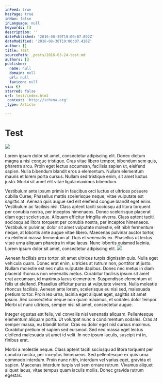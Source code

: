 ```yaml
---
inFeed: true
hasPage: true
inNav: false
inLanguage: null
keywords: []
description: ''
datePublished: '2016-08-30T19:00:07.892Z'
dateModified: '2016-08-30T19:00:07.426Z'
author: []
title: Test
sourcePath: _posts/2016-03-24-test.md
authors: []
publisher:
  name: null
  domain: null
  url: null
  favicon: null
via: {}
starred: false
url: test/index.html
_context: 'http://schema.org'
_type: Article

---
```

# Test
![](https://the-grid-user-content.s3-us-west-2.amazonaws.com/0f977475-d9ef-476d-b74f-66007955fe0b.png)

Lorem ipsum dolor sit amet, consectetur adipiscing elit. Donec dictum magna a nisi congue tristique. Cras vitae libero tempor, bibendum sem quis, pharetra arcu. Proin eget lectus accumsan, facilisis sapien ut, eleifend sapien. Nulla bibendum blandit eros a elementum. Nullam elementum mauris et lorem porta cursus. Nullam sed tristique enim, sit amet luctus justo. Morbi sit amet elit vitae ligula maximus bibendum.

Vestibulum ante ipsum primis in faucibus orci luctus et ultrices posuere cubilia Curae; Phasellus mattis scelerisque neque, vitae vulputate est sagittis at. Aenean quis augue sed elit eleifend congue blandit eget enim. Vestibulum ac facilisis nisi. Class aptent taciti sociosqu ad litora torquent per conubia nostra, per inceptos himenaeos. Donec scelerisque placerat diam eget scelerisque. Aliquam efficitur fringilla viverra. Class aptent taciti sociosqu ad litora torquent per conubia nostra, per inceptos himenaeos. Vestibulum pulvinar, dolor sit amet vulputate molestie, elit nibh fermentum neque, at lobortis ante augue vitae libero. Maecenas pulvinar auctor tortor, eu eleifend massa fermentum at. Duis et venenatis ex. Phasellus ut lectus vitae urna aliquam pharetra in vitae lacus. Nunc lobortis euismod lacinia. Lorem ipsum dolor sit amet, consectetur adipiscing elit.
![](https://the-grid-user-content.s3-us-west-2.amazonaws.com/66b47d24-4a52-4e95-8125-940e2f3726f1.png)

Aenean facilisis eros tortor, sit amet ultrices turpis dignissim quis. Nulla eget vehicula quam. Donec erat enim, ultricies at rutrum non, porttitor at justo. Nullam molestie est nec nulla vulputate dapibus. Donec nec metus in diam placerat rhoncus non venenatis metus. Curabitur facilisis ipsum sit amet erat accumsan, id maximus lacus elementum. Suspendisse elementum ut felis ut eleifend. Phasellus efficitur purus at vulputate viverra. Nulla molestie rhoncus facilisis. Aenean ante lorem, scelerisque eu nisi sed, malesuada pretium tortor. Proin leo urna, lacinia eget aliquet eget, sagittis sit amet ipsum. Sed consectetur neque non quam maximus, et sodales dolor tempor. Morbi ut nunc ultrices, semper nisi sit amet, consectetur augue.

Integer egestas est felis, vel convallis nisi venenatis aliquam. Pellentesque elementum aliquam porta. Ut volutpat nunc a condimentum sodales. Cras at semper massa, eu blandit tortor. Cras eu dolor eget nisl cursus maximus. Curabitur pretium et sapien sed euismod. Sed nec massa eget lectus eleifend malesuada sit amet id velit. In nec ipsum iaculis, suscipit mi in, finibus erat.

Morbi a molestie neque. Class aptent taciti sociosqu ad litora torquent per conubia nostra, per inceptos himenaeos. Sed pellentesque ex quis urna commodo interdum. Proin nunc nibh, interdum vel varius eget, gravida et sapien. Maecenas interdum turpis vel sem ornare rutrum. Vivamus aliquet aliquet lacus, vitae tempus quam iaculis mollis. Donec gravida rutrum egestas.